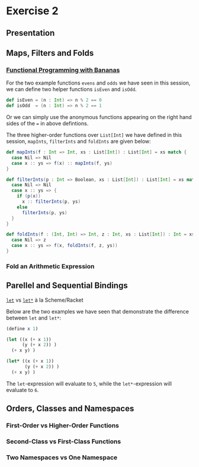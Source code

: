 # Exercise 2

## Presentation

## Maps, Filters and Folds

### [Functional Programming with Bananas](http://eprints.eemcs.utwente.nl/7281/01/db-utwente-40501F46.pdf)

For the two example functions `evens` and `odds` we have seen in this session,
we can define two helper functions `isEven` and `isOdd`.

```scala
def isEven = (n : Int) => n % 2 == 0
def isOdd  = (n : Int) => n % 2 == 1
```

Or we can simply use the anonymous functions appearing on the right hand sides
of the `=` in above defintions.

The three higher-order functions over `List[Int]` we have defined in this
session, `mapInts`, `filterInts` and `foldInts` are given below:

```scala
def mapInts(f : Int => Int, xs : List[Int]) : List[Int] = xs match {
  case Nil => Nil
  case x :: ys => f(x) :: mapInts(f, ys)
}

def filterInts(p : Int => Boolean, xs : List[Int]) : List[Int] = xs match {
  case Nil => Nil
  case x :: ys => {
    if (p(x))
      x :: filterInts(p, ys)
    else
      filterInts(p, ys)
  }
}

def foldInts(f : (Int, Int) => Int, z : Int, xs : List[Int]) : Int = xs match {
  case Nil => z
  case x :: ys => f(x, foldInts(f, z, ys))
}
```

### Fold an Arithmetic Expression

## Parellel and Sequential Bindings

[`let`](http://docs.racket-lang.org/guide/let.html?q=parallel%20binding#%28part._.Parallel_.Binding__let%29) vs [`let*`](http://docs.racket-lang.org/guide/let.html?q=sequential%20binding&q=parallel%20binding#%28part._.Sequential_.Binding__let_%29) à la Scheme/Racket

Below are the two examples we have seen that demonstrate the difference between
`let` and `let*`:

```scheme
(define x 1)

(let ((x (+ x 1))
      (y (+ x 2)) )
  (+ x y) )

(let* ((x (+ x 1))
       (y (+ x 2)) )
  (+ x y) )
```

The `let`-expression will evaluate to `5`, while the `let*`-expression will
evaluate to `6`.

## Orders, Classes and Namespaces

### First-Order vs Higher-Order Functions

### Second-Class vs First-Class Functions

### Two Namespaces vs One Namespace

